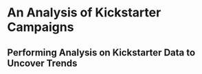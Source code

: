# An Analysis of Kickstarter Campaigns
## Performing Analysis on Kickstarter Data to Uncover Trends
